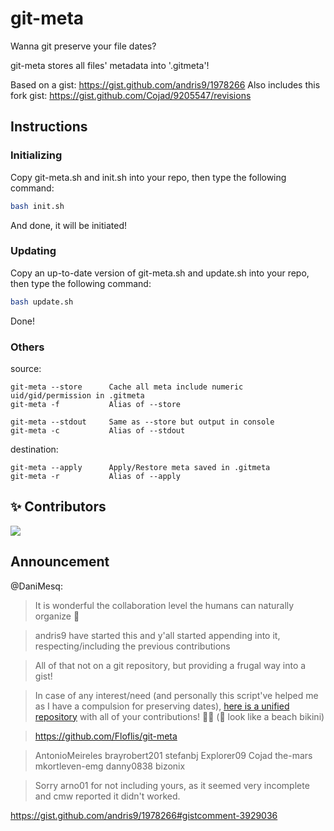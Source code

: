 # git-meta

Wanna git preserve your file dates?

git-meta stores all files' metadata into '.gitmeta'!

Based on a gist: https://gist.github.com/andris9/1978266
Also includes this fork gist: https://gist.github.com/Cojad/9205547/revisions

## Instructions

### Initializing

Copy git-meta.sh and init.sh into your repo, then type the following command:

```bash
bash init.sh
```

And done, it will be initiated!

### Updating

Copy an up-to-date version of git-meta.sh and update.sh into your repo, then type the following command:

```bash
bash update.sh
```

Done!

### Others

source:

    git-meta --store      Cache all meta include numeric uid/gid/permission in .gitmeta
    git-meta -f           Alias of --store

    git-meta --stdout     Same as --store but output in console
    git-meta -c           Alias of --stdout

    

destination:

    git-meta --apply      Apply/Restore meta saved in .gitmeta
    git-meta -r           Alias of --apply
    

## ✨️ Contributors

<!--[![Contributors](https://contrib.rocks/image?repo=01VCS/git-meta)](https://github.com/01VCS/git-meta/graphs/contributors)-->

<a href="https://github.com/01VCS/git-meta/graphs/contributors">
  <img src="https://contributors-img.web.app/image?repo=01VCS/git-meta&max=500" />
</a>

## Announcement

@DaniMesq:

> It is wonderful the collaboration level the humans can naturally organize 🥰

> andris9 have started this and y'all started appending into it, respecting/including the previous contributions

> All of that not on a git repository, but providing a frugal way into a gist!

> 
> In case of any interest/need (and personally this script've helped me as I have a compulsion for preserving dates), [here is a unified repository](https://github.com/Floflis/git-meta) with all of your contributions! 🎉🥳 (🎊 look like a beach bikini)
> 

> https://github.com/Floflis/git-meta
> 

> AntonioMeireles brayrobert201 stefanbj Explorer09 Cojad the-mars mkortleven-emg danny0838 bizonix
> 

> Sorry arno01 for not including yours, as it seemed very incomplete and cmw reported it didn't worked.

https://gist.github.com/andris9/1978266#gistcomment-3929036
